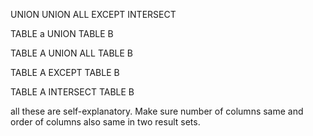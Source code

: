 UNION
UNION ALL
EXCEPT
INTERSECT

TABLE a
UNION
TABLE B

TABLE A
UNION ALL
TABLE B

TABLE A
EXCEPT
TABLE B

TABLE A
INTERSECT
TABLE B

all these are self-explanatory. Make sure number of columns same and order of columns also same in two result sets.

